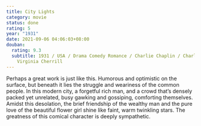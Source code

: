 ```yaml
---
title: City Lights
category: movie
status: done
rating: 5
year: "1931"
date: 2021-09-06 04:06:03+08:00
douban:
  rating: 9.3
  subtitle: 1931 / USA / Drama Comedy Romance / Charlie Chaplin / Charlie Chaplin,
    Virginia Cherrill
---
```


Perhaps a great work is just like this. Humorous and optimistic on the surface, but beneath it lies the struggle and weariness of the common people. In this modern city, a forgetful rich man, and a crowd that’s densely packed yet unrelated, busy gawking and gossiping, comforting themselves. Amidst this desolation, the brief friendship of the wealthy man and the pure love of the beautiful flower girl shine like faint, warm twinkling stars. The greatness of this comical character is deeply sympathetic.
